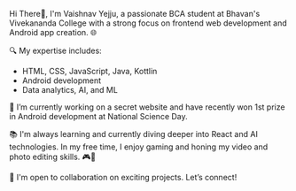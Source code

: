 Hi There👋,
I'm Vaishnav Yejju, a passionate BCA student at Bhavan's Vivekananda College with a strong focus on frontend web development and Android app creation. 🌐

🔍 My expertise includes:
- HTML, CSS, JavaScript, Java, Kottlin
- Android development
- Data analytics, AI, and ML

🚀 I’m currently working on a secret website and have recently won 1st prize in Android development at National Science Day.

📚 I'm always learning and currently diving deeper into React and AI technologies. In my free time, I enjoy gaming and honing my video and photo editing skills. 🎮🎥

💬 I'm open to collaboration on exciting projects. Let’s connect!

